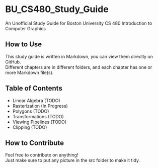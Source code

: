 # BU_CS480_Study_Guide
An Unofficial Study Guide for Boston University CS 480 Introduction to Computer Graphics

## How to Use
This study guide is written in Markdown, you can view them directly on GitHub.<br>
Different chapters are in different folders, and each chapter has one or more Markdown file(s).<br>

## Table of Contents
- Linear Algebra (TODO)
- Rasterization (In Progress)
- Polygons (TODO)
- Transformations (TODO)
- Viewing Pipelines (TODO)
- Clipping (TODO) 

## How to Contribute
Feel free to contribute on anything!<br>
Just make sure to put any picture in the src folder to make it tidy.<br>
